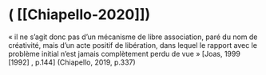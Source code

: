 # ( [[Chiapello-2020]])


« il ne s’agit donc pas d’un mécanisme de libre association, paré du nom de créativité, mais d’un acte positif de libération, dans lequel le rapport avec le problème initial n’est jamais complètement perdu de vue » [Joas, 1999 [1992] , p.144] (Chiapello, 2019, p.337)



